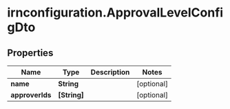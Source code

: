 # irnconfiguration.ApprovalLevelConfigDto

## Properties

Name | Type | Description | Notes
------------ | ------------- | ------------- | -------------
**name** | **String** |  | [optional] 
**approverIds** | **[String]** |  | [optional] 


